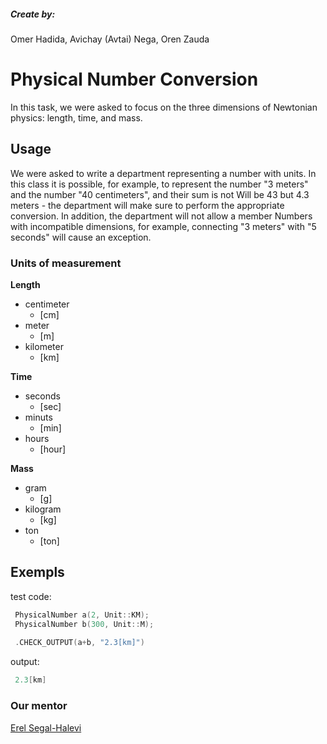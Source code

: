 ##### Create by:
Omer Hadida, Avichay (Avtai) Nega, Oren Zauda

# Physical Number Conversion

In this task, we were asked to focus on the three dimensions of Newtonian physics: length, time, and mass.

## Usage

We were asked to write a department representing a number with units.
In this class it is possible, for example, to represent the number "3 meters" and the number "40 centimeters", and their sum is not
Will be 43 but 4.3 meters - the department will make sure to perform the appropriate conversion.
In addition, the department will not allow a member
Numbers with incompatible dimensions, for example, connecting "3 meters" with "5 seconds" will cause an exception.

### Units of measurement

**Length**
   - centimeter
     - [cm]
   - meter
      - [m]
   - kilometer
      - [km]
      
**Time**
   - seconds
     - [sec]
   - minuts
      - [min]
   - hours
      - [hour]
      
**Mass**
   - gram
     - [g]
   - kilogram
      - [kg]
   - ton
      - [ton]
      
## Exempls

test code:

```c++
 PhysicalNumber a(2, Unit::KM);
 PhysicalNumber b(300, Unit::M);
 
 .CHECK_OUTPUT(a+b, "2.3[km]")
```

output:

```c++
 2.3[km]
```
      
### Our mentor

[Erel Segal-Halevi](https://github.com/erelsgl/ariel-cpp-5779) 


